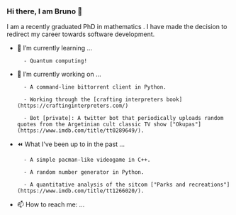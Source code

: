 ### Hi there, I am Bruno 👋

<!--
**brobbio/brobbio** is a ✨ _special_ ✨ repository because its `README.md` (this file) appears on your GitHub profile.

Here are some ideas to get you started:

- 🔭 I’m currently working on ...
- 🌱 I’m currently learning ...
- 👯 I’m looking to collaborate on ...
- 🤔 I’m looking for help with ...
- 💬 Ask me about ...
- 📫 How to reach me: ...
- 😄 Pronouns: ...
- ⚡ Fun fact: ...
-->

I am a recently graduated PhD in mathematics . I have made the decision to redirect my career towards software development. 

- 🌱 I’m currently learning ...

        - Quantum computing!

- 🔭 I’m currently working on ...

        - A command-line bittorrent client in Python.

        - Working through the [crafting interpreters book](https://craftinginterpreters.com/)

        - Bot [private]: A twitter bot that periodically uploads random quotes from the Argetinian cult classic TV show ["Okupas"](https://www.imdb.com/title/tt0289649/). 

- :rewind: What I've been up to in the past ...

        - A simple pacman-like videogame in C++.

        - A random number generator in Python.

        - A quantitative analysis of the sitcom ["Parks and recreations"](https://www.imdb.com/title/tt1266020/).

- 📫 How to reach me: ...
